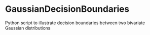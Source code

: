 # GaussianDecisionBoundaries
Python script to illustrate decision boundaries between two bivariate Gaussian distributions
